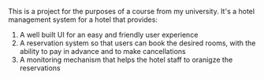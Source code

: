 This is a project for the purposes of a course from my university. It's a hotel management system for a hotel that provides:

1) A well built UI for an easy and friendly user experience
1) A reservation system so that users can book the desired rooms, with the ability to pay in advance and to make cancellations
2) A monitoring mechanism that helps the hotel staff to oranigze the reservations
